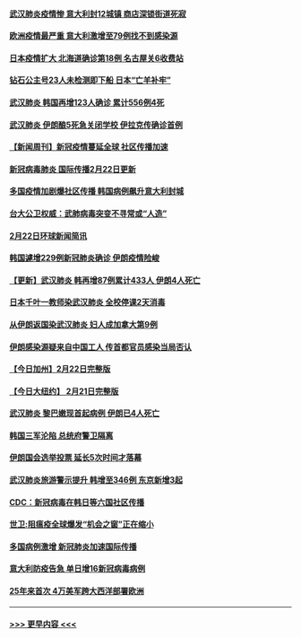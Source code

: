 #### [武汉肺炎疫情惨 意大利封12城镇 商店深锁街道死寂](../pages/prog202/a102783732.md?t=02231431) 
#### [欧洲疫情最严重 意大利激增至79例找不到感染源](../pages/prog202/a102783656.md?t=02231431) 
#### [日本疫情扩大 北海道确诊第18例 名古屋关6收费站](../pages/prog202/a102783648.md?t=02231431) 
#### [钻石公主号23人未检测即下船 日本“亡羊补牢”](../pages/prog202/a102783650.md?t=02231431) 
#### [武汉肺炎 韩国再增123人确诊 累计556例4死](../pages/prog202/a102783641.md?t=02231431) 
#### [武汉肺炎 伊朗酿5死急关闭学校 伊拉克传确诊首例](../pages/prog202/a102783604.md?t=02231431) 
#### [【新闻周刊】新冠疫情蔓延全球 社区传播加速](../pages/prog202/a102783536.md?t=02231431) 
#### [新冠病毒肺炎 国际传播2月22日更新](../pages/prog202/a102783486.md?t=02231431) 
#### [多国疫情加剧爆社区传播 韩国病例飙升意大利封城](../pages/prog202/a102783368.md?t=02231431) 
#### [台大公卫权威：武肺病毒突变不寻常或“人造”](../pages/prog202/a102783277.md?t=02231431) 
#### [2月22日环球新闻简讯](../pages/prog202/a102783305.md?t=02231431) 
#### [韩国遽增229例新冠肺炎确诊 伊朗疫情险峻](../pages/prog202/a102783281.md?t=02231431) 
#### [【更新】武汉肺炎 韩再增87例累计433人 伊朗4人死亡](../pages/prog202/a102770740.md?t=02231431) 
#### [日本千叶一教师染武汉肺炎 全校停课2天消毒](../pages/prog202/a102783152.md?t=02231431) 
#### [从伊朗返国染武汉肺炎 妇人成加拿大第9例](../pages/prog202/a102783133.md?t=02231431) 
#### [伊朗感染源疑来自中国工人 传首都官员感染当局否认](../pages/prog202/a102783123.md?t=02231431) 
#### [【今日加州】2月22日完整版](../pages/prog202/a102783040.md?t=02231431) 
#### [【今日大纽约】 2月21日完整版](../pages/prog202/a102782980.md?t=02231431) 
#### [武汉肺炎 黎巴嫩现首起病例 伊朗已4人死亡](../pages/prog202/a102782982.md?t=02231431) 
#### [韩国三军沦陷 总统府警卫隔离](../pages/prog202/a102782974.md?t=02231431) 
#### [伊朗国会选举投票 延长5次时间才落幕](../pages/prog202/a102782958.md?t=02231431) 
#### [武汉肺炎旅游警示提升 韩增至346例 东京新增3起](../pages/prog202/a102782909.md?t=02231431) 
#### [CDC：新冠病毒在韩日等六国社区传播](../pages/prog202/a102782606.md?t=02231431) 
#### [世卫:阻瘟疫全球爆发“机会之窗”正在缩小](../pages/prog202/a102782825.md?t=02231431) 
#### [多国病例激增 新冠肺炎加速国际传播](../pages/prog202/a102782813.md?t=02231431) 
#### [意大利防疫告急 单日增16新冠病毒病例](../pages/prog202/a102782726.md?t=02231431) 
#### [25年来首次 4万美军跨大西洋部署欧洲](../pages/prog202/a102782798.md?t=02231431) 

----
#### [ >>> 更早内容 <<< ](../indexes/prog202-earlier.md)
